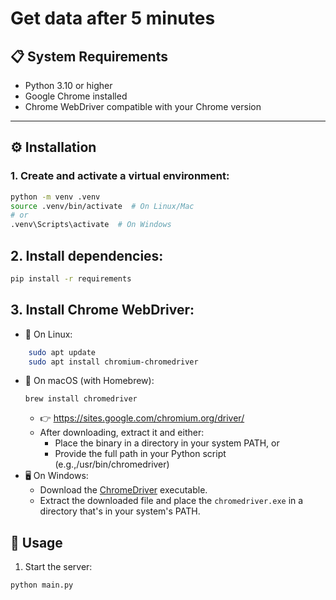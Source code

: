 # Get data after 5 minutes

## 📋 System Requirements

- Python 3.10 or higher
- Google Chrome installed
- Chrome WebDriver compatible with your Chrome version

---

## ⚙️ Installation

### 1. Create and activate a virtual environment:

```bash
python -m venv .venv
source .venv/bin/activate  # On Linux/Mac
# or
.venv\Scripts\activate  # On Windows
```

## 2. Install dependencies:

```bash
pip install -r requirements
```

## 3. Install Chrome WebDriver:

- 🔧 On Linux:

```bash
    sudo apt update
    sudo apt install chromium-chromedriver
  ```

- 🍎 On macOS (with Homebrew):
    ```
    brew install chromedriver
    ```
    - 👉 https://sites.google.com/chromium.org/driver/
    - After downloading, extract it and either:
        - Place the binary in a directory in your system PATH, or
        - Provide the full path in your Python script (e.g.,/usr/bin/chromedriver)
- 🖥️ On Windows:
    - Download the [ChromeDriver](https://chromedriver.chromium.org/downloads) executable.
    - Extract the downloaded file and place the `chromedriver.exe` in a directory that's in your system's PATH.

## 🚀 Usage

1. Start the server:

```bash
python main.py
```
